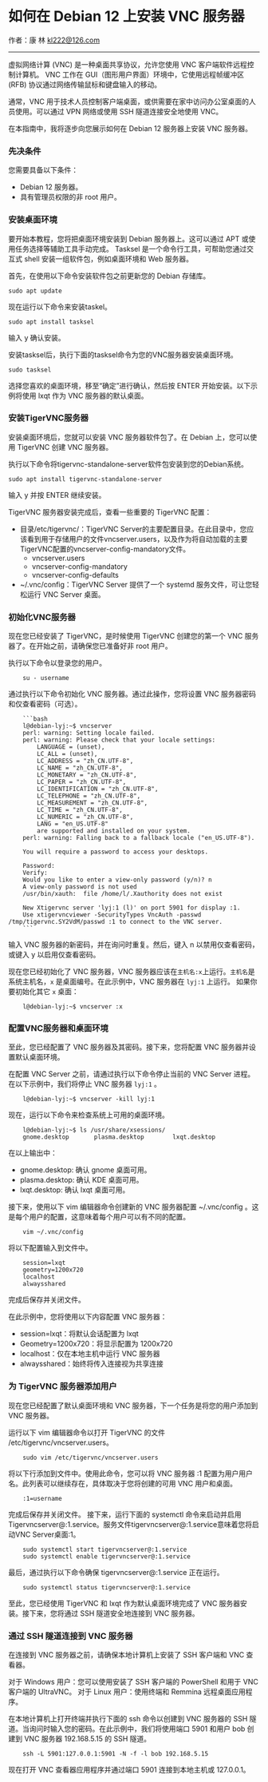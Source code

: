 # 如何在 Debian 12 上安装 VNC 服务器
作者：康 林 <kl222@126.com>

-----------------------------------------

虚拟网络计算 (VNC) 是一种桌面共享协议，允许您使用 VNC 客户端软件远程控制计算机。 VNC 工作在 GUI（图形用户界面）环境中，它使用远程帧缓冲区 (RFB) 协议通过网络传输鼠标和键盘输入的移动。

通常，VNC 用于技术人员控制客户端桌面，或供需要在家中访问办公室桌面的人员使用。可以通过 VPN 网络或使用 SSH 隧道连接安全地使用 VNC。

在本指南中，我将逐步向您展示如何在 Debian 12 服务器上安装 VNC 服务器。

### 先决条件

您需要具备以下条件：

- Debian 12 服务器。
- 具有管理员权限的非 root 用户。

### 安装桌面环境

要开始本教程，您将把桌面环境安装到 Debian 服务器上。这可以通过 APT 或使用任务选择等辅助工具手动完成。 Tasksel 是一个命令行工具，可帮助您通过交互式 shell 安装一组软件包，例如桌面环境和 Web 服务器。

首先，在使用以下命令安装软件包之前更新您的 Debian 存储库。

    sudo apt update

现在运行以下命令来安装taskel。

    sudo apt install tasksel

输入 y 确认安装。

安装tasksel后，执行下面的tasksel命令为您的VNC服务器安装桌面环境。

    sudo tasksel

选择您喜欢的桌面环境，移至“确定”进行确认，然后按 ENTER 开始安装。以下示例将使用 lxqt 作为 VNC 服务器的默认桌面。

### 安装TigerVNC服务器

安装桌面环境后，您就可以安装 VNC 服务器软件包了。在 Debian 上，您可以使用 TigerVNC 创建 VNC 服务器。

执行以下命令将tigervnc-standalone-server软件包安装到您的Debian系统。

    sudo apt install tigervnc-standalone-server

输入 y 并按 ENTER 继续安装。

TigerVNC 服务器安装完成后，查看一些重要的 TigerVNC 配置：

- 目录/etc/tigervnc/：TigerVNC Server的主要配置目录。在此目录中，您应该看到用于存储用户的文件vncserver.users，以及作为将自动加载的主要TigerVNC配置的vncserver-config-mandatory文件。
  - vncserver.users
  - vncserver-config-mandatory
  - vncserver-config-defaults
- ~/.vnc/config：TigerVNC Server 提供了一个 systemd 服务文件，可让您轻松运行 VNC Server 桌面。

### 初始化VNC服务器

现在您已经安装了 TigerVNC，是时候使用 TigerVNC 创建您的第一个 VNC 服务器了。在开始之前，请确保您已准备好非 root 用户。

执行以下命令以登录您的用户。

        su - username

通过执行以下命令初始化 VNC 服务器。通过此操作，您将设置 VNC 服务器密码和仅查看密码（可选）。

        ```bash
        l@debian-lyj:~$ vncserver 
        perl: warning: Setting locale failed.
        perl: warning: Please check that your locale settings:
	        LANGUAGE = (unset),
        	LC_ALL = (unset),
	        LC_ADDRESS = "zh_CN.UTF-8",
        	LC_NAME = "zh_CN.UTF-8",
        	LC_MONETARY = "zh_CN.UTF-8",
        	LC_PAPER = "zh_CN.UTF-8",
        	LC_IDENTIFICATION = "zh_CN.UTF-8",
        	LC_TELEPHONE = "zh_CN.UTF-8",
        	LC_MEASUREMENT = "zh_CN.UTF-8",
        	LC_TIME = "zh_CN.UTF-8",
        	LC_NUMERIC = "zh_CN.UTF-8",
        	LANG = "en_US.UTF-8"
            are supported and installed on your system.
        perl: warning: Falling back to a fallback locale ("en_US.UTF-8").

        You will require a password to access your desktops.

        Password:
        Verify:
        Would you like to enter a view-only password (y/n)? n
        A view-only password is not used
        /usr/bin/xauth:  file /home/l/.Xauthority does not exist

        New Xtigervnc server 'lyj:1 (l)' on port 5901 for display :1.
        Use xtigervncviewer -SecurityTypes VncAuth -passwd /tmp/tigervnc.SY2VdM/passwd :1 to connect to the VNC server.
        ```

输入 VNC 服务器的新密码，并在询问时重复。然后，键入 n 以禁用仅查看密码，或键入 y 以启用仅查看密码。

现在您已经初始化了 VNC 服务器，VNC 服务器应该在`主机名:x`上运行。`主机名`是系统主机名，`x` 是桌面编号。在此示例中，VNC 服务器在 `lyj:1` 上运行。
如果你要初始化其它 `x` 桌面：

        l@debian-lyj:~$ vncserver :x

### 配置VNC服务器和桌面环境

至此，您已经配置了 VNC 服务器及其密码。接下来，您将配置 VNC 服务器并设置默认桌面环境。

在配置 VNC Server 之前，请通过执行以下命令停止当前的 VNC Server 进程。在以下示例中，我们将停止 VNC 服务器 `lyj:1` 。

        l@debian-lyj:~$ vncserver -kill lyj:1

现在，运行以下命令来检查系统上可用的桌面环境。

        l@debian-lyj:~$ ls /usr/share/xsessions/
        gnome.desktop       plasma.desktop        lxqt.desktop

在以上输出中：
- gnome.desktop: 确认 gnome 桌面可用。
- plasma.desktop: 确认 KDE 桌面可用。
- lxqt.desktop: 确认 lxqt 桌面可用。

接下来，使用以下 vim 编辑器命令创建新的 VNC 服务器配置 ~/.vnc/config 。这是每个用户的配置，这意味着每个用户可以有不同的配置。

        vim ~/.vnc/config

将以下配置输入到文件中。

        session=lxqt
        geometry=1200x720
        localhost
        alwaysshared

完成后保存并关闭文件。

在此示例中，您将使用以下内容配置 VNC 服务器：

- session=lxqt：将默认会话配置为 lxqt
- Geometry=1200x720：将显示配置为 1200x720
- localhost：仅在本地主机中运行 VNC 服务器
- alwaysshared：始终将传入连接视为共享连接

### 为 TigerVNC 服务器添加用户

现在您已经配置了默认桌面环境和 VNC 服务器，下一个任务是将您的用户添加到 VNC 服务器。

运行以下 vim 编辑器命令以打开 TigerVNC 的文件 /etc/tigervnc/vncserver.users。

        sudo vim /etc/tigervnc/vncserver.users

将以下行添加到文件中。使用此命令，您可以将 VNC 服务器 :1 配置为用户用户名。此列表可以继续存在，具体取决于您将创建的可用 VNC 用户和桌面。

        :1=username

完成后保存并关闭文件。
接下来，运行下面的 systemctl 命令来启动并启用 Tigervncserver@:1.service。服务文件tigervncserver@:1.service意味着您将启动VNC Server桌面:1。

        sudo systemctl start tigervncserver@:1.service
        sudo systemctl enable tigervncserver@:1.service

最后，通过执行以下命令确保 tigervncserver@:1.service 正在运行。

        sudo systemctl status tigervncserver@:1.service

至此，您已经使用 TigerVNC 和 lxqt 作为默认桌面环境完成了 VNC 服务器安装。接下来，您将通过 SSH 隧道安全地连接到 VNC 服务器。

### 通过 SSH 隧道连接到 VNC 服务器

在连接到 VNC 服务器之前，请确保本地计算机上安装了 SSH 客户端和 VNC 查看器。

对于 Windows 用户：您可以使用安装了 SSH 客户端的 PowerShell 和用于 VNC 客户端的 UltraVNC。
对于 Linux 用户：使用终端和 Remmina 远程桌面应用程序。

在本地计算机上打开终端并执行下面的 ssh 命令以创建到 VNC 服务器的 SSH 隧道。当询问时输入您的密码。在此示例中，我们将使用端口 5901 和用户 bob 创建到 VNC 服务器 192.168.5.15 的 SSH 隧道。

        ssh -L 5901:127.0.0.1:5901 -N -f -l bob 192.168.5.15

现在打开 VNC 查看器应用程序并通过端口 5901 连接到本地主机或 127.0.0.1。

